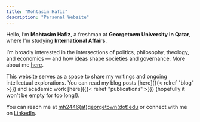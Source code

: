 ```yaml
---
title: "Mohtasim Hafiz"
description: "Personal Website"
---
```




Hello, I’m **Mohtasim Hafiz**, a freshman at **Georgetown University in Qatar**, where I’m studying **International Affairs**.

I’m broadly interested in the intersections of politics, philosophy, theology, and economics — and how ideas shape societies and governance. More about me [here](https://mohtasimhafiz.com/about/).

This website serves as a space to share my writings and ongoing intellectual explorations. You can read my blog posts [here]({{< relref "blog" >}}) and academic work [here]({{< relref "publications" >}}) (hopefully it won't be empty for too long!).

You can reach me at [mh2446(at)georgetown(dot)edu](mailto:mh2446@georgetown.edu) or connect with me on [LinkedIn](https://www.linkedin.com/in/mohtasim-hafiz-775ba32a4/).

